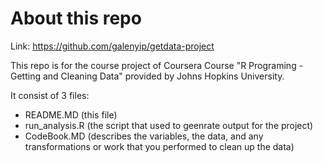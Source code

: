 # About this repo
Link: https://github.com/galenyip/getdata-project

This repo is for the course project of Coursera Course "R Programing - Getting and Cleaning Data" provided by Johns Hopkins University.

It consist of 3 files:
- README.MD (this file)
- run_analysis.R (the script that used to geenrate output for the project)
- CodeBook.MD (describes the variables, the data, and any transformations or work that you performed to clean up the data)



